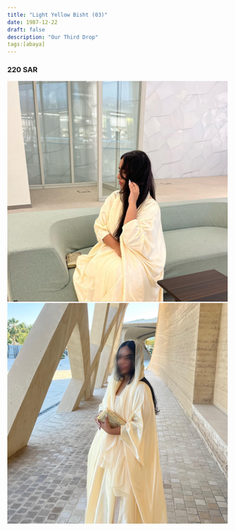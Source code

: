 ```yaml
---
title: "Light Yellow Bisht (03)"
date: 1987-12-22
draft: false
description: "Our Third Drop"
tags:[abaya]
---
```


### 220 SAR

![Example](img/2024-06-04_23-50-28_UTC_1.jpg)
![Example](img/2024-06-04_23-50-28_UTC_2.jpg)
